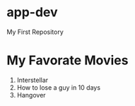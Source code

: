 # app-dev
My First Repository
# My Favorate Movies
1. Interstellar
2. How to lose a guy in 10 days
3. Hangover
